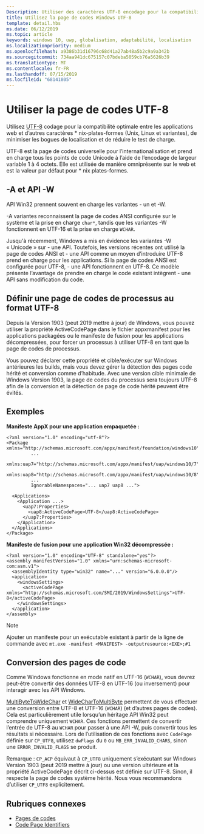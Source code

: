 ```yaml
---
Description: Utiliser des caractères UTF-8 encodage pour la compatibilité optimale entre les applications web et autres * nix-plates-formes (Unix, Linux et variantes), de minimiser les bogues de localisation et de réduire le test de charge.
title: Utilisez la page de codes Windows UTF-8
template: detail.hbs
ms.date: 06/12/2019
ms.topic: article
keywords: windows 10, uwp, globalisation, adaptabilité, localisation
ms.localizationpriority: medium
ms.openlocfilehash: a9386b31d16796c68d41a27ab48a5b2c9a9a342b
ms.sourcegitcommit: 734aa941dc675157c07bdeba5059cb76a5626b39
ms.translationtype: MT
ms.contentlocale: fr-FR
ms.lasthandoff: 07/15/2019
ms.locfileid: "68141805"
---
```

# <a name="use-the-utf-8-code-page"></a>Utiliser la page de codes UTF-8

Utilisez [UTF-8](http://www.utf-8.com/) codage pour la compatibilité optimale entre les applications web et d’autres caractères * nix-plates-formes (Unix, Linux et variantes), de minimiser les bogues de localisation et de réduire le test de charge.

UTF-8 est la page de codes universelle pour l’internationalisation et prend en charge tous les points de code Unicode à l’aide de l’encodage de largeur variable 1 à 4 octets. Elle est utilisée de manière omniprésente sur le web et est la valeur par défaut pour * nix plates-formes.

## <a name="-a-vs--w-apis"></a>-A et API -W
  
API Win32 prennent souvent en charge les variantes - un et -W.

-A variantes reconnaissent la page de codes ANSI configurée sur le système et la prise en charge `char*`, tandis que les variantes -W fonctionnent en UTF-16 et la prise en charge `WCHAR`.

Jusqu'à récemment, Windows a mis en évidence les variantes -W « Unicode » sur - une API. Toutefois, les versions récentes ont utilisé la page de codes ANSI et - une API comme un moyen d’introduire UTF-8 prend en charge pour les applications. Si la page de codes ANSI est configurée pour UTF-8, - une API fonctionnent en UTF-8. Ce modèle présente l’avantage de prendre en charge le code existant intègrent - une API sans modification du code.

## <a name="set-a-process-code-page-to-utf-8"></a>Définir une page de codes de processus au format UTF-8

Depuis la Version 1903 (peut 2019 mettre à jour) de Windows, vous pouvez utiliser la propriété ActiveCodePage dans le fichier appxmanifest pour les applications packagées ou le manifeste de fusion pour les applications décompressées, pour forcer un processus à utiliser UTF-8 en tant que la page de codes de processus.

Vous pouvez déclarer cette propriété et cible/exécuter sur Windows antérieures les builds, mais vous devez gérer la détection des pages code hérité et conversion comme d’habitude. Avec une version cible minimale de Windows Version 1903, la page de codes du processus sera toujours UTF-8 afin de la conversion et la détection de page de code hérité peuvent être évités.

## <a name="examples"></a>Exemples

**Manifeste AppX pour une application empaquetée :**

```xaml
<?xml version="1.0" encoding="utf-8"?>
<Package xmlns="http://schemas.microsoft.com/appx/manifest/foundation/windows10"
         ...
         xmlns:uap7="http://schemas.microsoft.com/appx/manifest/uap/windows10/7"
         xmlns:uap8="http://schemas.microsoft.com/appx/manifest/uap/windows10/8"
         ...
         IgnorableNamespaces="... uap7 uap8 ...">

  <Applications>
    <Application ...>
      <uap7:Properties>
        <uap8:ActiveCodePage>UTF-8</uap8:ActiveCodePage>
      </uap7:Properties>
    </Application>
  </Applications>
</Package>
```

**Manifeste de fusion pour une application Win32 décompressée :**

``` xaml
<?xml version="1.0" encoding="UTF-8" standalone="yes"?>
<assembly manifestVersion="1.0" xmlns="urn:schemas-microsoft-com:asm.v1">
  <assemblyIdentity type="win32" name="..." version="6.0.0.0"/>
  <application>
    <windowsSettings>
      <activeCodePage xmlns="http://schemas.microsoft.com/SMI/2019/WindowsSettings">UTF-8</activeCodePage>
    </windowsSettings>
  </application>
</assembly>
```

> [!NOTE]
> Ajouter un manifeste pour un exécutable existant à partir de la ligne de commande avec `mt.exe -manifest <MANIFEST> -outputresource:<EXE>;#1`

## <a name="code-page-conversion"></a>Conversion des pages de code

Comme Windows fonctionne en mode natif en UTF-16 (`WCHAR`), vous devrez peut-être convertir des données UTF-8 en UTF-16 (ou inversement) pour interagir avec les API Windows.

[MultiByteToWideChar](https://docs.microsoft.com/windows/desktop/api/stringapiset/nf-stringapiset-multibytetowidechar) et [WideCharToMultiByte](https://docs.microsoft.com/windows/desktop/api/stringapiset/nf-stringapiset-widechartomultibyte) permettent de vous effectuer une conversion entre UTF-8 et UTF-16 (`WCHAR`) (et d’autres pages de codes). Cela est particulièrement utile lorsqu’un héritage API Win32 peut comprendre uniquement `WCHAR`. Ces fonctions permettent de convertir l’entrée de UTF-8 au `WCHAR` pour passer à une API -W, puis convertir tous les résultats si nécessaire.
Lors de l’utilisation de ces fonctions avec `CodePage` définie sur `CP_UTF8`, utilisez `dwFlags` du `0` ou `MB_ERR_INVALID_CHARS`, sinon une `ERROR_INVALID_FLAGS` se produit.

Remarque : `CP_ACP` équivaut à `CP_UTF8` uniquement s’exécutant sur Windows Version 1903 (peut 2019 mettre à jour) ou une version ultérieure et la propriété ActiveCodePage décrit ci-dessus est définie sur UTF-8. Sinon, il respecte la page de codes système hérité. Nous vous recommandons d’utiliser `CP_UTF8` explicitement.

## <a name="related-topics"></a>Rubriques connexes

- [Pages de codes](https://docs.microsoft.com/windows/desktop/Intl/code-pages)
- [Code Page Identifiers](https://docs.microsoft.com/windows/desktop/Intl/code-page-identifiers)
